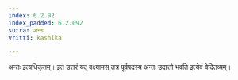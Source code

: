 ```yaml
---
index: 6.2.92
index_padded: 6.2.092
sutra: अन्तः
vritti: kashika

---
```

अन्तः इत्यधिकृतम्। इत उत्तरं यद् वक्ष्यामस् तत्र पूर्वपदस्य अन्तः उदात्तो भवति इत्येवं वेदितव्यम्।